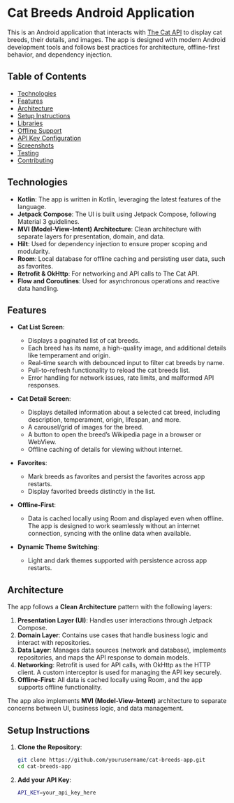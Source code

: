 # Cat Breeds Android Application

This is an Android application that interacts with [The Cat API](https://thecatapi.com/) to display cat breeds, their details, and images. The app is designed with modern Android development tools and follows best practices for architecture, offline-first behavior, and dependency injection.

## Table of Contents
- [Technologies](#technologies)
- [Features](#features)
- [Architecture](#architecture)
- [Setup Instructions](#setup-instructions)
- [Libraries](#libraries)
- [Offline Support](#offline-support)
- [API Key Configuration](#api-key-configuration)
- [Screenshots](#screenshots)
- [Testing](#testing)
- [Contributing](#contributing)

## Technologies

- **Kotlin**: The app is written in Kotlin, leveraging the latest features of the language.
- **Jetpack Compose**: The UI is built using Jetpack Compose, following Material 3 guidelines.
- **MVI (Model-View-Intent) Architecture**: Clean architecture with separate layers for presentation, domain, and data.
- **Hilt**: Used for dependency injection to ensure proper scoping and modularity.
- **Room**: Local database for offline caching and persisting user data, such as favorites.
- **Retrofit & OkHttp**: For networking and API calls to The Cat API.
- **Flow and Coroutines**: Used for asynchronous operations and reactive data handling.

## Features

- **Cat List Screen**:
    - Displays a paginated list of cat breeds.
    - Each breed has its name, a high-quality image, and additional details like temperament and origin.
    - Real-time search with debounced input to filter cat breeds by name.
    - Pull-to-refresh functionality to reload the cat breeds list.
    - Error handling for network issues, rate limits, and malformed API responses.

- **Cat Detail Screen**:
    - Displays detailed information about a selected cat breed, including description, temperament, origin, lifespan, and more.
    - A carousel/grid of images for the breed.
    - A button to open the breed’s Wikipedia page in a browser or WebView.
    - Offline caching of details for viewing without internet.

- **Favorites**:
    - Mark breeds as favorites and persist the favorites across app restarts.
    - Display favorited breeds distinctly in the list.

- **Offline-First**:
    - Data is cached locally using Room and displayed even when offline. The app is designed to work seamlessly without an internet connection, syncing with the online data when available.

- **Dynamic Theme Switching**:
    - Light and dark themes supported with persistence across app restarts.

## Architecture

The app follows a **Clean Architecture** pattern with the following layers:

1. **Presentation Layer (UI)**: Handles user interactions through Jetpack Compose.
2. **Domain Layer**: Contains use cases that handle business logic and interact with repositories.
3. **Data Layer**: Manages data sources (network and database), implements repositories, and maps the API response to domain models.
4. **Networking**: Retrofit is used for API calls, with OkHttp as the HTTP client. A custom interceptor is used for managing the API key securely.
5. **Offline-First**: All data is cached locally using Room, and the app supports offline functionality.

The app also implements **MVI (Model-View-Intent)** architecture to separate concerns between UI, business logic, and data management.

## Setup Instructions

1. **Clone the Repository**:
   ```bash
   git clone https://github.com/yourusername/cat-breeds-app.git
   cd cat-breeds-app

2. **Add your API Key**:
   ```bash
   API_KEY=your_api_key_here


